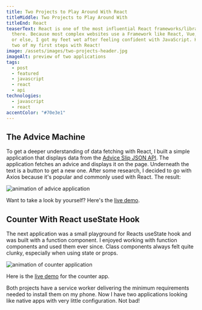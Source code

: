 ```yaml
---
title: Two Projects to Play Around With React
titleMiddle: Two Projects to Play Around With
titleEnd: React
teaserText: React is one of the most influential React frameworks/libraries out
  there. Because most complex websites use a Framework like React, Vue, Angular,
  or else, I got my feet wet after feeling confident with JavaScript. Here are
  two of my first steps with React!
image: /assets/images/two-projects-header.jpg
imageAlt: preview of two applications
tags:
  - post
  - featured
  - javascript
  - react
  - api
technologies:
  - javascript
  - react
accentColor: "#70e3e1"
---
```


## The Advice Machine

To get a deeper understanding of data fetching with React, I built a simple application that displays data from the [Advice Slip JSON API](https://api.adviceslip.com/).
The application fetches an advice and displays it on the page. Underneath the text is a button to get a new one.
After some research, I decided to go with Axios because it's popular and commonly used with React.
The result:

![animation of advice application](/assets/images/advice.gif)

Want to take a look by yourself? Here's the [live demo](https://advice-please.netlify.app/).

## Counter With React useState Hook

The next application was a small playground for Reacts useState hook and was built with a function component.
I enjoyed working with function components and used them ever since. Class components always felt quite clunky, especially when using state or props.

![animation of counter application](/assets/images/counter.gif)

Here is the [live demo](https://randomcounter.netlify.app/) for the counter app.

Both projects have a service worker delivering the minimum requirements needed to install them on my phone. Now I have two applications looking like native apps with very little configuration. Not bad!
